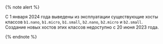 {% note alert %}

С 1 января 2024 года выведены из эксплуатации существующие хосты классов `b1.nano`, `b1.micro`, `b1.small`, `b2.nano`, `b2.micro` и `b2.small`. Создание новых хостов этих классов недоступно с 20 июня 2023 года.

{% endnote %}
